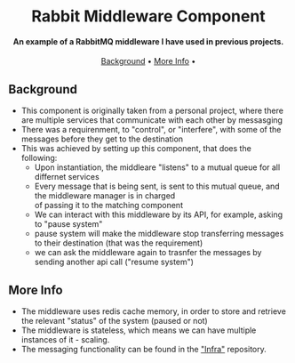 
<h1 align="center">
   Rabbit Middleware Component
</h1>

<h4 align="center">An example of a RabbitMQ middleware I have used in previous projects</a>.</h4>

<p align="center">
  <a href="#background">Background</a> •  
  <a href="#more-info">More Info</a> •  

</p>


## Background
* This component is originally taken from a personal project, where there are multiple services that communicate with each other by messasging
* There was a requirenment, to "control", or "interfere", with some of the messages before they get to the destination
* This was achieved by setting up this component, that does the following:
  - Upon instantiation, the middleare "listens" to a mutual queue for all differnet services
  - Every message that is being sent, is sent to this mutual queue, and the middleware manager is in charged <br>
  of passing it to the matching component 
  - We can interact with this middleware by its API, for example, asking to "pause system"
  - pause system will make the middleware stop transferring messages to their destination (that was the requirement)
  - we can ask the middleware again to trasnfer the messages by sending another api call ("resume system")


## More Info
* The middleware uses redis cache memory, in order to store and retrieve the relevant "status" of the system (paused or not)
* The middleware is stateless, which means we can have multiple instances of it - scaling.
* The messaging functionality can be found in the <a href="https://github.com/leyndarmal/infra">"Infra"</a> repository.





